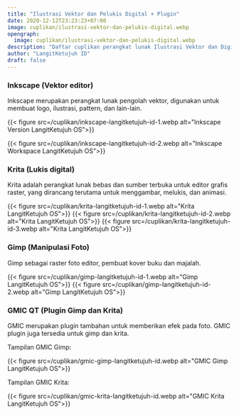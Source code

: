 ```yaml
---
title: "Ilustrasi Vektor dan Pelukis Digital + Plugin"
date: 2020-12-12T23:23:23+07:00
image: cuplikan/ilustrasi-vektor-dan-pelukis-digital.webp
opengraph:
  image: cuplikan/ilustrasi-vektor-dan-pelukis-digital.webp
description: "Daftar cuplikan perangkat lunak Ilustrasi Vektor dan Digital Painting di LangitKetujuh OS"
author: "LangitKetujuh ID"
draft: false
---
```


### Inkscape (Vektor editor)

Inkscape merupakan perangkat lunak pengolah vektor, digunakan untuk membuat logo, ilustrasi, pattern, dan lain-lain.

{{< figure src=/cuplikan/inkscape-langitketujuh-id-1.webp alt="Inkscape Version LangitKetujuh OS">}}

{{< figure src=/cuplikan/inkscape-langitketujuh-id-2.webp alt="Inkscape Workspace LangitKetujuh OS">}}

### Krita (Lukis digital)

Krita adalah perangkat lunak bebas dan sumber terbuka untuk editor grafis raster, yang dirancang terutama untuk menggambar, melukis, dan animasi.

{{< figure src=/cuplikan/krita-langitketujuh-id-1.webp alt="Krita LangitKetujuh OS">}}
{{< figure src=/cuplikan/krita-langitketujuh-id-2.webp alt="Krita LangitKetujuh OS">}}
{{< figure src=/cuplikan/krita-langitketujuh-id-3.webp alt="Krita LangitKetujuh OS">}}

### Gimp (Manipulasi Foto)

Gimp sebagai raster foto editor, pembuat kover buku dan majalah.


{{< figure src=/cuplikan/gimp-langitketujuh-id-1.webp alt="Gimp LangitKetujuh OS">}}
{{< figure src=/cuplikan/gimp-langitketujuh-id-2.webp alt="Gimp LangitKetujuh OS">}}

### GMIC QT (Plugin Gimp dan Krita)

GMIC merupakan plugin tambahan untuk memberikan efek pada foto. GMIC plugin juga tersedia untuk gimp dan krita.

Tampilan GMIC Gimp:

{{< figure src=/cuplikan/gmic-gimp-langitketujuh-id.webp alt="GMIC Gimp LangitKetujuh OS">}}

Tampilan GMIC Krita:

{{< figure src=/cuplikan/gmic-krita-langitketujuh-id.webp alt="GMIC Krita LangitKetujuh OS">}}
